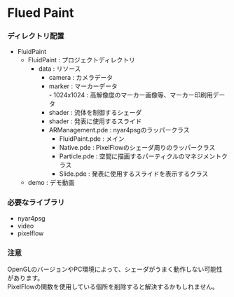 # Flued Paint  
### ディレクトリ配置  
- FluidPaint  
  - FluidPaint : プロジェクトディレクトリ  
    - data : リソース  
      - camera : カメラデータ  
      - marker : マーカーデータ  
			  - 1024x1024 : 高解像度のマーカー画像等、マーカー印刷用データ
      - shader : 流体を制御するシェーダ  
      - shader : 発表に使用するスライド  
	  - ARManagement.pde : nyar4psgのラッパークラス  
		- FluidPaint.pde : メイン  
		- Native.pde : PixelFlowのシェーダ周りのラッパークラス  
		- Particle.pde : 空間に描画するパーティクルのマネジメントクラス  
		- Slide.pde : 発表に使用するスライドを表示するクラス  
  - demo : デモ動画  

### 必要なライブラリ  
- nyar4psg  
- video  
- pixelflow  

### 注意  
OpenGLのバージョンやPC環境によって、シェーダがうまく動作しない可能性があります。  
PixelFlowの関数を使用している個所を削除すると解決するかもしれません。  
